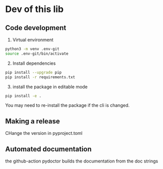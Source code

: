 # Dev of this lib

## Code development
1. Virtual environment
```bash
python3 -m venv .env-git
source .env-git/bin/activate
```
2. Install dependencies
```bash
pip install --upgrade pip
pip install -r requirements.txt
```

3. install the package in editable mode
```bash
pip install -e .
```
You may need to re-install the package if the cli is changed.

## Making a release
CHange the version in pyproject.toml

## Automated documentation
the github-action pydoctor builds the documentation from the doc strings